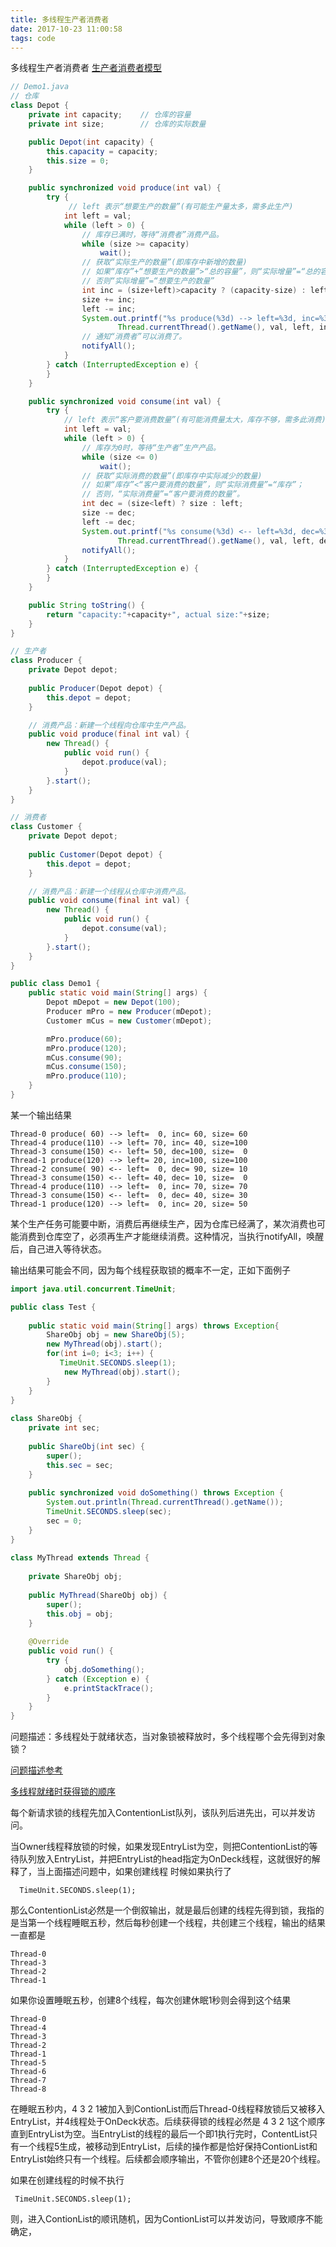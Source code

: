 ```yaml
---
title: 多线程生产者消费者
date: 2017-10-23 11:00:58
tags: code
---
```


多线程生产者消费者
[生产者消费者模型](http://www.cnblogs.com/skywang12345/p/3480016.html)



```java
// Demo1.java
// 仓库
class Depot {
    private int capacity;    // 仓库的容量
    private int size;        // 仓库的实际数量

    public Depot(int capacity) {
        this.capacity = capacity;
        this.size = 0;
    }

    public synchronized void produce(int val) {
        try {
             // left 表示“想要生产的数量”(有可能生产量太多，需多此生产)
            int left = val;
            while (left > 0) {
                // 库存已满时，等待“消费者”消费产品。
                while (size >= capacity)
                    wait();
                // 获取“实际生产的数量”(即库存中新增的数量)
                // 如果“库存”+“想要生产的数量”>“总的容量”，则“实际增量”=“总的容量”-“当前容量”。(此时填满仓库)
                // 否则“实际增量”=“想要生产的数量”
                int inc = (size+left)>capacity ? (capacity-size) : left;
                size += inc;
                left -= inc;
                System.out.printf("%s produce(%3d) --> left=%3d, inc=%3d, size=%3d\n", 
                        Thread.currentThread().getName(), val, left, inc, size);
                // 通知“消费者”可以消费了。
                notifyAll();
            }
        } catch (InterruptedException e) {
        }
    } 

    public synchronized void consume(int val) {
        try {
            // left 表示“客户要消费数量”(有可能消费量太大，库存不够，需多此消费)
            int left = val;
            while (left > 0) {
                // 库存为0时，等待“生产者”生产产品。
                while (size <= 0)
                    wait();
                // 获取“实际消费的数量”(即库存中实际减少的数量)
                // 如果“库存”<“客户要消费的数量”，则“实际消费量”=“库存”；
                // 否则，“实际消费量”=“客户要消费的数量”。
                int dec = (size<left) ? size : left;
                size -= dec;
                left -= dec;
                System.out.printf("%s consume(%3d) <-- left=%3d, dec=%3d, size=%3d\n", 
                        Thread.currentThread().getName(), val, left, dec, size);
                notifyAll();
            }
        } catch (InterruptedException e) {
        }
    }

    public String toString() {
        return "capacity:"+capacity+", actual size:"+size;
    }
} 

// 生产者
class Producer {
    private Depot depot;
    
    public Producer(Depot depot) {
        this.depot = depot;
    }

    // 消费产品：新建一个线程向仓库中生产产品。
    public void produce(final int val) {
        new Thread() {
            public void run() {
                depot.produce(val);
            }
        }.start();
    }
}

// 消费者
class Customer {
    private Depot depot;
    
    public Customer(Depot depot) {
        this.depot = depot;
    }

    // 消费产品：新建一个线程从仓库中消费产品。
    public void consume(final int val) {
        new Thread() {
            public void run() {
                depot.consume(val);
            }
        }.start();
    }
}

public class Demo1 {  
    public static void main(String[] args) {  
        Depot mDepot = new Depot(100);
        Producer mPro = new Producer(mDepot);
        Customer mCus = new Customer(mDepot);

        mPro.produce(60);
        mPro.produce(120);
        mCus.consume(90);
        mCus.consume(150);
        mPro.produce(110);
    }
}
```



某一个输出结果

```
Thread-0 produce( 60) --> left=  0, inc= 60, size= 60
Thread-4 produce(110) --> left= 70, inc= 40, size=100
Thread-3 consume(150) <-- left= 50, dec=100, size=  0
Thread-1 produce(120) --> left= 20, inc=100, size=100
Thread-2 consume( 90) <-- left=  0, dec= 90, size= 10
Thread-3 consume(150) <-- left= 40, dec= 10, size=  0
Thread-4 produce(110) --> left=  0, inc= 70, size= 70
Thread-3 consume(150) <-- left=  0, dec= 40, size= 30
Thread-1 produce(120) --> left=  0, inc= 20, size= 50

```

某个生产任务可能要中断，消费后再继续生产，因为仓库已经满了，某次消费也可能消费到仓库空了，必须再生产才能继续消费。这种情况，当执行notifyAll，唤醒后，自己进入等待状态。

输出结果可能会不同，因为每个线程获取锁的概率不一定，正如下面例子





```java
import java.util.concurrent.TimeUnit;

public class Test {
     
    public static void main(String[] args) throws Exception{
        ShareObj obj = new ShareObj(5);
        new MyThread(obj).start();
        for(int i=0; i<3; i++) {
           TimeUnit.SECONDS.sleep(1);
            new MyThread(obj).start();
        }
    }
}
 
class ShareObj {
    private int sec;
     
    public ShareObj(int sec) {
        super();
        this.sec = sec;
    }
 
    public synchronized void doSomething() throws Exception {
        System.out.println(Thread.currentThread().getName());
        TimeUnit.SECONDS.sleep(sec);
        sec = 0;
    }
}
 
class MyThread extends Thread {
 
    private ShareObj obj;
     
    public MyThread(ShareObj obj) {
        super();
        this.obj = obj;
    }
 
    @Override
    public void run() {
        try {
            obj.doSomething();
        } catch (Exception e) {
            e.printStackTrace();
        }
    }
}

```

问题描述：多线程处于就绪状态，当对象锁被释放时，多个线程哪个会先得到对象锁？

[问题描述参考](http://bbs.csdn.net/topics/390458387)

[多线程就绪时获得锁的顺序](http://blog.csdn.net/chen77716/article/details/6618779)



每个新请求锁的线程先加入ContentionList队列，该队列后进先出，可以并发访问。



当Owner线程释放锁的时候，如果发现EntryList为空，则把ContentionList的等待队列放入EntryList，并把EntryList的head指定为OnDeck线程，这就很好的解释了，当上面描述问题中，如果创建线程 时候如果执行了

```
  TimeUnit.SECONDS.sleep(1);
```

那么ContentionList必然是一个倒叙输出，就是最后创建的线程先得到锁，我指的是当第一个线程睡眠五秒，然后每秒创建一个线程，共创建三个线程，输出的结果一直都是

```
Thread-0
Thread-3
Thread-2
Thread-1
```

如果你设置睡眠五秒，创建8个线程，每次创建休眠1秒则会得到这个结果

```
Thread-0
Thread-4
Thread-3
Thread-2
Thread-1
Thread-5
Thread-6
Thread-7
Thread-8
```

在睡眠五秒内，4 3 2 1被加入到ContionList而后Thread-0线程释放锁后又被移入EntryList，并4线程处于OnDeck状态。后续获得锁的线程必然是 4 3 2 1这个顺序直到EntryList为空。当EntryList的线程的最后一个即1执行完时，ContentList只有一个线程5生成，被移动到EntryList，后续的操作都是恰好保持ContionList和EntryList始终只有一个线程。后续都会顺序输出，不管你创建8个还是20个线程。



如果在创建线程的时候不执行

```
 TimeUnit.SECONDS.sleep(1);
```

则，进入ContionList的顺讯随机，因为ContionList可以并发访问，导致顺序不能确定，















